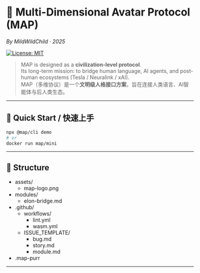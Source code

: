 # 🐾 Multi-Dimensional Avatar Protocol (MAP)  
*By MildWildChild · 2025*

[![License: MIT](https://img.shields.io/badge/License-MIT-yellow.svg)](LICENSE)

> MAP is designed as a **civilization-level protocol**.  
> Its long-term mission: to bridge human language, AI agents, and post-human ecosystems (Tesla / Neuralink / xAI).  
> MAP（多维协议）是一个**文明级人格接口方案**，旨在连接人类语言、AI智能体与后人类生态。

---

## 🚀 Quick Start / 快速上手

```bash
npx @map/cli demo
# or
docker run map/mini
```

---

## 📂 Structure

- assets/
  - map-logo.png
- modules/
  - elon-bridge.md
- .github/
  - workflows/
      - lint.yml
      - wasm.yml
  - ISSUE_TEMPLATE/
      - bug.md
      - story.md
      - module.md
- .map-purr

---
